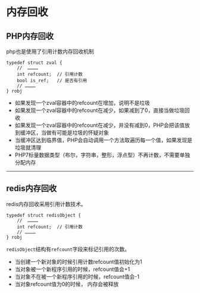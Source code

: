 # 内存回收

## PHP内存回收

php也是使用了引用计数内存回收机制
```
typedef struct zval {
    //  …………
    int refcount;  // 引用计数   
    bool is_ref;   // 是否有引用  
    // …………
} robj
```
- 如果发现一个zval容器中的refcount在增加，说明不是垃圾
- 如果发现一个zval容器中的refcount在减少，如果减到了0，直接当做垃圾回收
- 如果发现一个zval容器中的refcount在减少，并没有减到0，PHP会把该值放到缓冲区，当做有可能是垃圾的怀疑对象
- 当缓冲区达到临界值，PHP会自动调用一个方法取遍历每一个值，如果发现是垃圾就清理
- PHP7标量数据类型（布尔，字符串，整形，浮点型）不再计数，不需要单独分配内存

--------------

## redis内存回收
redis内存回收采用引用计数技术。  
```
typedef struct redisObject {
    //  …………
    int refcount;  // 引用计数    
    // …………
} robj
```
 `redisObject`结构有`refcount`字段来标记引用的次数。
 - 当创建一个新对象的时候引用计数refcount值初始化为1
 - 当对象被一个新程序引用的时候，refcount值会+1
 - 当对象不在被一个新程序引用的时候，refcount值会-1
 - 当对象refcount值为0的时候， 内存会被释放